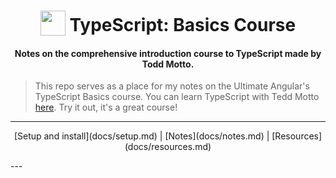 <h1 align="center">
<img width="40" valign="bottom" src="https://ultimateangular.com/assets/img/categories/typescript.svg">
TypeScript: Basics Course
</h1>
<h4 align="center">Notes on the comprehensive introduction course to TypeScript made by Todd Motto.</h4>

> This repo serves as a place for my notes on the Ultimate Angular's TypeScript Basics course. You can learn TypeScript with Tedd Motto [here](https://ultimateangular.com/courses/). Try it out, it's a great course!


---
<p align="center">
    [Setup and install](docs/setup.md) | [Notes](docs/notes.md) | [Resources](docs/resources.md)
</p>
---






